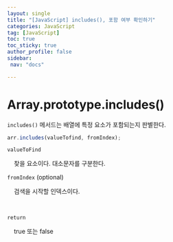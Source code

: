 ```yaml
---
layout: single
title: "[JavaScript] includes(), 포함 여부 확인하기"
categories: JavaScript
tag: [JavaScript]
toc: true
toc_sticky: true
author_profile: false
sidebar:
 nav: "docs"

---
```


# Array.prototype.includes()

`includes()` 메서드는 배열에 특정 요소가 포함되는지 판별한다.

```js
arr.includes(valueTofind, fromIndex);
```

`valueToFind` 

    찾을 요소이다. 대소문자를 구분한다.

`fromIndex` (optional)

    검색을 시작할 인덱스이다. 

<br>

`return`

    true 또는 false
